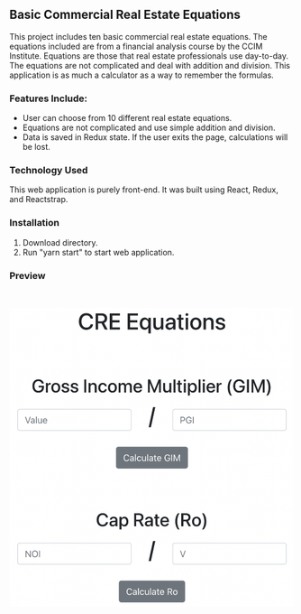 ## Basic Commercial Real Estate Equations

This project includes ten basic commercial real estate equations. The equations included are from a financial analysis course by the CCIM Institute. Equations are those that real estate professionals use day-to-day. The equations are not complicated and deal with addition and division. This application is as much a calculator as a way to remember the formulas.

### Features Include:
- User can choose from 10 different real estate equations.
- Equations are not complicated and use simple addition and division.
- Data is saved in Redux state. If the user exits the page, calculations will be lost.

### Technology Used
This web application is purely front-end.  It was built using React, Redux, and Reactstrap.  

### Installation
1. Download directory.
2. Run "yarn start" to start web application.

### Preview

<br />

![Image of Application](image.png)
